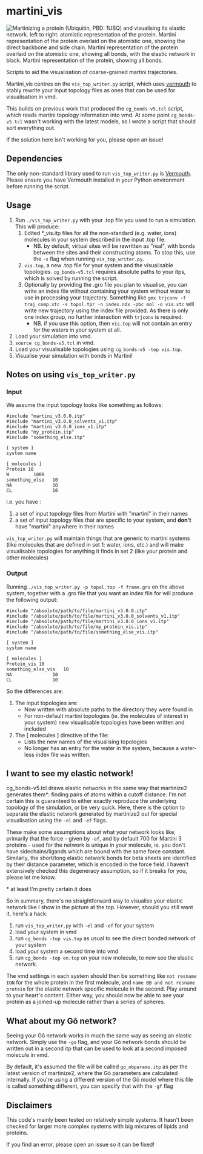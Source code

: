 # martini_vis
![Martinizing a protein (Ubiquitin, PBD: 1UBQ) and visualising its elastic network.
left to right: atomistic representation of the protein. 
Martini representation of the protein overlaid on the atomistic one, showing the direct backbone and side chain.
Martini representation of the protein overlaid on the atomistic one, showing all bonds, with the elastic network in black.
Martini representation of the protein, showing all bonds.](image.png "Visualising elastic networks")

Scripts to aid the visualisation of coarse-grained martini trajectories.

Martini_vis centres on the `vis_top_writer.py` script, which uses [vermouth](https://github.com/marrink-lab/vermouth-martinize) to stably
rewrite your input topology files as ones that can be used for visualisation in vmd.

This builds on previous work that produced the `cg_bonds-v5.tcl` script, which reads martini topology information into vmd. At some point
`cg_bonds-v5.tcl` wasn't working with the latest models, so I wrote a script that should sort everything out. 

If the solution here isn't working for you, please open an issue!

## Dependencies

The only non-standard library used to run `vis_top_writer.py` is [Vermouth](https://github.com/marrink-lab/vermouth-martinize). 
Please ensure you have Vermouth installed in your Python environment before running the script.

## Usage

1) Run `./vis_top_writer.py` with your .top file you used to run a simulation. This will produce:
   1) Edited *_vis.itp files for all the non-standard (e.g. water, ions) molecules in your system described in the input .top file.  
      * NB. by default, virtual sites will be rewritten as "real", with bonds between the sites and their constructing atoms. 
      To stop this, use the `-s` flag when running `vis_top_writer.py`.
   2) `vis.top`, a new .top file for your system and the visualisable topologies. `cg_bonds-v5.tcl` requires absolute paths to your itps, which is solved by running the script.
   3) Optionally by providing the .gro file you plan to visualise, you can write an index file without containing your system without water to use in processing your trajectory. 
   Something like `gmx trjconv -f traj_comp.xtc -s topol.tpr -n index.ndx -pbc mol -o vis.xtc` will write new trajectory using the index file provided. As there is only one index group,
   no further interaction with `trjconv` is required. 
      * NB. if you use this option, then `vis.top` will not contain an entry for the waters in your system at all.
2) Load your simulation into vmd.
3) `source cg_bonds-v5.tcl` in vmd.
4) Load your visualisable topologies using `cg_bonds-v5 -top vis.top`.
5) Visualise your simulation with bonds in Martini!

## Notes on using `vis_top_writer.py`

### Input
We assume the input topology looks like something as follows:

```
#include "martini_v3.0.0.itp"
#include "martini_v3.0.0_solvents_v1.itp"
#include "martini_v3.0.0_ions_v1.itp"
#include "my_protein.itp"
#include "something_else.itp"

[ system ]
system name

[ molecules ]
Protein 10
W         1000
something_else   10
NA               10
CL               10
```

i.e. you have :
1) a set of input topology files from Martini with "martini" in their names
2) a set of input topology files that are specific to your system, and __don't__ have "martini" anywhere in their names

`vis_top_writer.py` will maintain things that are generic to martini systems (like molecules that are defined in set 1: water, ions, etc.) and will make visualisable topologies for anything it finds in set 2 (like your protein and other molecules)

### Output

Running `./vis_top_writer.py -p topol.top -f frame.gro` on the above system, together with a .gro file that you want an index file for
will produce the following output:

```
#include "/absolute/path/to/file/martini_v3.0.0.itp"
#include "/absolute/path/to/file/martini_v3.0.0_solvents_v1.itp"
#include "/absolute/path/to/file/martini_v3.0.0_ions_v1.itp"
#include "/absolute/path/to/file/my_protein_vis.itp"
#include "/absolute/path/to/file/something_else_vis.itp"

[ system ]
system name

[ molecules ]
Protein_vis 10
something_else_vis   10
NA               10
CL               10
```
So the differences are:
1) The input topologies are:
   * Now written with absolute paths to the directory they were found in
   * For non-default martini topologies (ie. the molecules of interest in your system)
   new visualisable topologies have been written and included
2) The [ molecules ] directive of the file:
   * Lists the new names of the visualising topologies
   * No longer has an entry for the water in the system, because a water-less index file was written.

## I want to see my elastic network!

cg_bonds-v5.tcl draws elastic networks in the same way that martinize2 generates them*:
finding pairs of atoms within a cutoff distance. I'm not certain this is guaranteed to either exactly
reproduce the underlying topology of the simulation, or be very quick. Here, there is the option to 
separate the elastic network generated by martinize2 out for special visualisation using the `-el` and `-ef` flags.

These make some assumptions about what your network looks like, primarily that the force - given by `-ef`, 
and by default 700 for Martini 3 proteins - used for the network is unique in your molecule, ie.
you don't have sidechains/ligands which are bound with the same force constant. Similarly, the short/long 
elastic network bonds for beta sheets are identified by their distance parameter, which is encoded in the force
field. I haven't extensively checked this degeneracy assumption, so if it breaks for you, please let me know.

&ast; at least I'm pretty certain it does

So in summary, there's no straightforward way to visualise your elastic network like I show in the
picture at the top. However, should you still want it, here's a hack:

1) run `vis_top_writer.py` with `-el` and `-ef` for your system
2) load your system in vmd 
3) run `cg_bonds -top vis.top` as usual to see the direct bonded network of your system
4) load your system a second time into vmd
5) run `cg_bonds -top en.top` on your new molecule, to now see the elastic network.

The vmd settings in each system should then be something like
`not resname ION` for the whole protein in the first molecule, and `name BB and not resname protein` for the 
elastic network specific molecule in the second. Play around to your heart's content. Either way, you should 
now be able to see your protein as a joined-up molecule rather than a series of spheres.

## What about my Gō network?

Seeing your Gō network works in much the same way as seeing an elastic network. 
Simply use the `-go` flag, and your Gō network bonds should be written out in a
second itp that can be used to look at a second imposed molecule in vmd.

By default, it's assumed the file will be called `go_nbparams.itp` as per the 
latest version of martinize2, where the Gō parameters are calculated internally.
If you're using a different version of the Gō model where this file is called something
different, you can specify that with the `-gf` flag

## Disclaimers

This code's mainly been tested on relatively simple systems.
It hasn't been checked for larger more complex systems with 
big mixtures of lipids and proteins.

If you find an error, please open an issue so it can be fixed!
